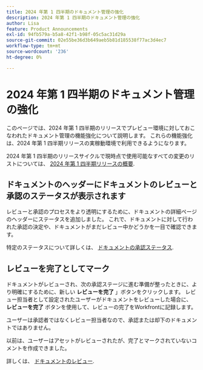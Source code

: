 ```yaml
---
title: 2024 年第 1 四半期のドキュメント管理の強化
description: 2024 年第 1 四半期のドキュメント管理の強化
author: Lisa
feature: Product Announcements
exl-id: 94fb579a-b5a8-42f1-b98f-05c5ac31d29a
source-git-commit: 02e55be36d3b649aeb5b81d185538f77ac3d4ec7
workflow-type: tm+mt
source-wordcount: '236'
ht-degree: 0%

---
```


# 2024 年第 1 四半期のドキュメント管理の強化

このページでは、2024 年第 1 四半期のリリースでプレビュー環境に対しておこなわれたドキュメント管理の機能強化について説明します。 これらの機能強化は、2024 年第 1 四半期リリースの実稼動環境で利用できるようになります。

2024 年第 1 四半期のリリースサイクルで現時点で使用可能なすべての変更のリストについては、 [2024 年第 1 四半期リリースの概要](/help/quicksilver/product-announcements/product-releases/24-q1-release-activity/24-q1-release-overview.md).

## ドキュメントのヘッダーにドキュメントのレビューと承認のステータスが表示されます

レビューと承認のプロセスをより透明にするために、ドキュメントの詳細ページのヘッダーにステータスを追加しました。 これで、ドキュメントに対して行われた承認の決定や、ドキュメントがまだレビュー中かどうかを一目で確認できます。

特定のステータスについて詳しくは、 [ドキュメントの承認ステータス](/help/quicksilver/review-and-approve-work/document-reviews-and-approvals/manage-document-approvals/document-approval-status.md).

## レビューを完了としてマーク

ドキュメントがレビューされ、次の承認ステージに進む準備が整ったときに、より明確にするために、新しい **レビューを完了** 」ボタンをクリックします。 レビュー担当者として設定されたユーザーがドキュメントをレビューした場合に、 **レビューを完了** ボタンを使用して、レビューの完了をWorkfrontに記録します。

ユーザーは承認者ではなくレビュー担当者なので、承認または却下のドキュメントではありません。

以前は、ユーザーはアセットがレビューされたが、完了とマークされていないコメントを作成できました。

詳しくは、 [ドキュメントのレビュー](/help/quicksilver/review-and-approve-work/document-reviews-and-approvals/review-and-approve-documents/review-a-document.md).
